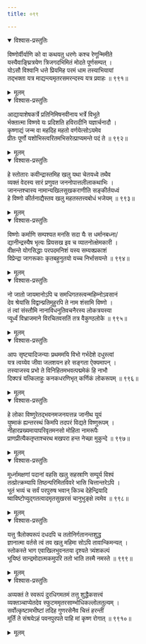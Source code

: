 ```yaml
---
title: ०९९

---
```

<div class="audioEmbed"  caption="सीतालक्ष्मी-वाचनम्" src="https://archive.org/download/nArAyaNIyam-shlokawise-audio/099/099_01.mp3"></div>
<details open><summary>विश्वास-प्रस्तुतिः</summary>

विष्णोर्वीर्याणि को वा कथयतु धरणेः कश्च रेणून्मिमीते  
यस्यैवाङ्घ्रित्रयेण त्रिजगदभिमितं मोदते पूर्णसम्पत् ।  
योऽसौ विश्वानि धत्ते प्रियमिह परमं धाम तस्याभियायां  
तद्भक्ता यत्र माद्यन्त्यमृतरसमरन्दस्य यत्र प्रवाहः ॥ ९९१॥
</details>
<details><summary>मूलम्</summary>

विष्णोर्वीर्याणि को वा कथयतु धरणेः कश्च रेणून्मिमीते  
यस्यैवाङ्घ्रित्रयेण त्रिजगदभिमितं मोदते पूर्णसम्पत् ।  
योऽसौ विश्वानि धत्ते प्रियमिह परमं धाम तस्याभियायां  
तद्भक्ता यत्र माद्यन्त्यमृतरसमरन्दस्य यत्र प्रवाहः ॥ ९९१॥
</details>



<div class="audioEmbed"  caption="सीतालक्ष्मी-वाचनम्" src="https://archive.org/download/nArAyaNIyam-shlokawise-audio/099/099_02.mp3"></div>
<details open><summary>विश्वास-प्रस्तुतिः</summary>

आद्यायाशेषकर्त्रे प्रतिनिमिषनवीनाय भर्त्रे विभूते  
र्भक्तात्मा विष्णवे यः प्रदिशति हविरादीनि यज्ञार्चनादौ ।  
कृष्णाद्यं जन्म वा महदिह महतो वर्णयेत्सोऽयमेव  
प्रीतः पूर्णो यशोभिस्त्वरितमभिसरेत्प्राप्यमन्ते पदं ते ॥ ९९२॥
</details>
<details><summary>मूलम्</summary>

आद्यायाशेषकर्त्रे प्रतिनिमिषनवीनाय भर्त्रे विभूते  
र्भक्तात्मा विष्णवे यः प्रदिशति हविरादीनि यज्ञार्चनादौ ।  
कृष्णाद्यं जन्म वा महदिह महतो वर्णयेत्सोऽयमेव  
प्रीतः पूर्णो यशोभिस्त्वरितमभिसरेत्प्राप्यमन्ते पदं ते ॥ ९९२॥
</details>



<div class="audioEmbed"  caption="सीतालक्ष्मी-वाचनम्" src="https://archive.org/download/nArAyaNIyam-shlokawise-audio/099/099_03.mp3"></div>
<details open><summary>विश्वास-प्रस्तुतिः</summary>

हे स्तोतारः कवीन्द्रास्तमिह खलु यथा चेतयध्वे तथैव  
व्यक्तं वेदस्य सारं प्रणुवत जननोपात्तलीलाकथाभिः ।  
जानन्तश्चास्य नामान्यखिलसुखकराणीति सङ्कीर्तयध्वं  
हे विष्णो कीर्तनाद्यैस्तव खलु महतस्तत्त्वबोधं भजेयम् ॥ ९९३॥
</details>
<details><summary>मूलम्</summary>

हे स्तोतारः कवीन्द्रास्तमिह खलु यथा चेतयध्वे तथैव  
व्यक्तं वेदस्य सारं प्रणुवत जननोपात्तलीलाकथाभिः ।  
जानन्तश्चास्य नामान्यखिलसुखकराणीति सङ्कीर्तयध्वं  
हे विष्णो कीर्तनाद्यैस्तव खलु महतस्तत्त्वबोधं भजेयम् ॥ ९९३॥
</details>



<div class="audioEmbed"  caption="सीतालक्ष्मी-वाचनम्" src="https://archive.org/download/nArAyaNIyam-shlokawise-audio/099/099_04.mp3"></div>
<details open><summary>विश्वास-प्रस्तुतिः</summary>

विष्णोः कर्माणि सम्पश्यत मनसि सदा यैः स धर्मानबध्ना/  
द्यानीन्द्रस्यैष भृत्यः प्रियसख इव च व्यातनोत्क्षेमकारी ।  
वीक्षन्ते योगसिद्धाः परपदमनिशं यस्य सम्यक्प्रकाशं  
विप्रेन्द्रा जागरूकाः कृतबहुनुतयो यच्च निर्भासयन्ते ॥ ९९४॥
</details>
<details><summary>मूलम्</summary>

विष्णोः कर्माणि सम्पश्यत मनसि सदा यैः स धर्मानबध्ना/  
द्यानीन्द्रस्यैष भृत्यः प्रियसख इव च व्यातनोत्क्षेमकारी ।  
वीक्षन्ते योगसिद्धाः परपदमनिशं यस्य सम्यक्प्रकाशं  
विप्रेन्द्रा जागरूकाः कृतबहुनुतयो यच्च निर्भासयन्ते ॥ ९९४॥
</details>



<div class="audioEmbed"  caption="सीतालक्ष्मी-वाचनम्" src="https://archive.org/download/nArAyaNIyam-shlokawise-audio/099/099_05.mp3"></div>
<details open><summary>विश्वास-प्रस्तुतिः</summary>

नो जातो जायमानोऽपि च समधिगतस्त्वन्महिम्नोऽवसानं  
देव श्रेयांसि विद्वान्प्रतिमुहुरपि ते नाम शंसामि विष्णो ।  
तं त्वां संस्तौमि नानाविधनुतिवचनैरस्य लोकत्रयस्या  
प्यूर्ध्वं विभ्राजमाने विरचितवसतिं तत्र वैकुण्ठलोके ॥ ९९५॥
</details>
<details><summary>मूलम्</summary>

नो जातो जायमानोऽपि च समधिगतस्त्वन्महिम्नोऽवसानं  
देव श्रेयांसि विद्वान्प्रतिमुहुरपि ते नाम शंसामि विष्णो ।  
तं त्वां संस्तौमि नानाविधनुतिवचनैरस्य लोकत्रयस्या  
प्यूर्ध्वं विभ्राजमाने विरचितवसतिं तत्र वैकुण्ठलोके ॥ ९९५॥
</details>



<div class="audioEmbed"  caption="सीतालक्ष्मी-वाचनम्" src="https://archive.org/download/nArAyaNIyam-shlokawise-audio/099/099_06.mp3"></div>
<details open><summary>विश्वास-प्रस्तुतिः</summary>

आपः सृष्ट्यादिजन्याः प्रथममयि विभो गर्भदेशे दधुस्त्वां  
यत्र त्वय्येव जीवा जलशयन हरे सङ्गता ऐक्यमापन् ।  
तस्याजस्य प्रभो ते विनिहितमभवत्पद्ममेकं हि नाभौ  
दिक्पत्रं यत्किलाहुः कनकधरणिभृत् कर्णिकं लोकरूपम् ॥ ९९६॥
</details>
<details><summary>मूलम्</summary>

आपः सृष्ट्यादिजन्याः प्रथममयि विभो गर्भदेशे दधुस्त्वां  
यत्र त्वय्येव जीवा जलशयन हरे सङ्गता ऐक्यमापन् ।  
तस्याजस्य प्रभो ते विनिहितमभवत्पद्ममेकं हि नाभौ  
दिक्पत्रं यत्किलाहुः कनकधरणिभृत् कर्णिकं लोकरूपम् ॥ ९९६॥
</details>



<div class="audioEmbed"  caption="सीतालक्ष्मी-वाचनम्" src="https://archive.org/download/nArAyaNIyam-shlokawise-audio/099/099_07.mp3"></div>
<details open><summary>विश्वास-प्रस्तुतिः</summary>

हे लोका विष्णुरेतद्भवनमजनयत्तन्न जानीथ यूयं  
युष्माकं ह्यन्तरस्थं किमपि तदपरं विद्यते विष्णुरूपम् ।  
नीहारप्रख्यमायापरिवृतमनसो मोहिता नामरूपैः  
प्राणप्रीत्यैकतृप्ताश्चरथ मखपरा हन्त नेच्छा मुकुन्दे ॥ ९९७॥
</details>
<details><summary>मूलम्</summary>

हे लोका विष्णुरेतद्भवनमजनयत्तन्न जानीथ यूयं  
युष्माकं ह्यन्तरस्थं किमपि तदपरं विद्यते विष्णुरूपम् ।  
नीहारप्रख्यमायापरिवृतमनसो मोहिता नामरूपैः  
प्राणप्रीत्यैकतृप्ताश्चरथ मखपरा हन्त नेच्छा मुकुन्दे ॥ ९९७॥
</details>



<div class="audioEmbed"  caption="सीतालक्ष्मी-वाचनम्" src="https://archive.org/download/nArAyaNIyam-shlokawise-audio/099/099_08.mp3"></div>
<details open><summary>विश्वास-प्रस्तुतिः</summary>

मूर्ध्नामक्षणां पदानां वहसि खलु सहस्राणि सम्पूर्य विश्वं  
तत्प्रोत्क्रम्यापि तिष्ठन्परिमितविवरे भासि चित्तान्तरेऽपि ।  
भूतं भव्यं च सर्वं परपुरुष भवान् किञ्च देहेन्द्रियादि  
ष्वाविष्टोप्युद्गतत्वादमृतसुखरसं चानुभुङ्क्षे त्वमेव ॥ ९९८॥
</details>
<details><summary>मूलम्</summary>

मूर्ध्नामक्षणां पदानां वहसि खलु सहस्राणि सम्पूर्य विश्वं  
तत्प्रोत्क्रम्यापि तिष्ठन्परिमितविवरे भासि चित्तान्तरेऽपि ।  
भूतं भव्यं च सर्वं परपुरुष भवान् किञ्च देहेन्द्रियादि  
ष्वाविष्टोप्युद्गतत्वादमृतसुखरसं चानुभुङ्क्षे त्वमेव ॥ ९९८॥
</details>



<div class="audioEmbed"  caption="सीतालक्ष्मी-वाचनम्" src="https://archive.org/download/nArAyaNIyam-shlokawise-audio/099/099_09.mp3"></div>
<details open><summary>विश्वास-प्रस्तुतिः</summary>

यत्तु त्रैलोक्यरूपं दधदपि च ततोनिर्गतानन्तशुद्ध  
ज्ञानात्मा वर्तसे त्वं तव खलु महिमा सोऽपि तावान्किमन्यत् ।  
स्तोकस्ते भाग एवाखिलभुवनतया दृश्यते त्र्यंशकल्पं  
भूयिष्ठं सान्द्रमोदात्मकमुपरि ततो भाति तस्मै नमस्ते ॥ ९९९॥
</details>
<details><summary>मूलम्</summary>

यत्तु त्रैलोक्यरूपं दधदपि च ततोनिर्गतानन्तशुद्ध  
ज्ञानात्मा वर्तसे त्वं तव खलु महिमा सोऽपि तावान्किमन्यत् ।  
स्तोकस्ते भाग एवाखिलभुवनतया दृश्यते त्र्यंशकल्पं  
भूयिष्ठं सान्द्रमोदात्मकमुपरि ततो भाति तस्मै नमस्ते ॥ ९९९॥
</details>



<div class="audioEmbed"  caption="सीतालक्ष्मी-वाचनम्" src="https://archive.org/download/nArAyaNIyam-shlokawise-audio/099/099_10.mp3"></div>
<details open><summary>विश्वास-प्रस्तुतिः</summary>

अव्यक्तं ते स्वरूपं दुरधिगमतमं तत्तु शुद्धैकसत्त्वं  
व्यक्तञ्चाप्येतदेव स्फुटममृतरसाम्भोधिकल्लोलतुल्यम् ।  
सर्वोत्कृष्टामभीष्टां तदिह गुणरसेनैव चित्तं हरन्तीं  
मूर्तिं ते संश्रयेऽहं पवनपुरपते पाहि मां कृष्ण रोगात् ॥ ९९१०॥
</details>
<details><summary>मूलम्</summary>

अव्यक्तं ते स्वरूपं दुरधिगमतमं तत्तु शुद्धैकसत्त्वं  
व्यक्तञ्चाप्येतदेव स्फुटममृतरसाम्भोधिकल्लोलतुल्यम् ।  
सर्वोत्कृष्टामभीष्टां तदिह गुणरसेनैव चित्तं हरन्तीं  
मूर्तिं ते संश्रयेऽहं पवनपुरपते पाहि मां कृष्ण रोगात् ॥ ९९१०॥
</details>

